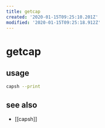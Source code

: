 ```yaml
---
title: getcap
created: '2020-01-15T09:25:10.201Z'
modified: '2020-01-15T09:25:18.912Z'
---
```


# getcap

## usage
```sh
capsh --print
```

## see also
- [[capsh]]
